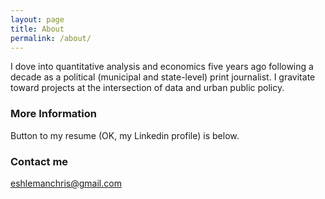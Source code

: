 ```yaml
---
layout: page
title: About
permalink: /about/
---
```


I dove into quantitative analysis and economics five years ago following a decade as a political (municipal and state-level) print journalist. I gravitate toward projects at the intersection of data and urban public policy. 

### More Information

Button to my resume (OK, my Linkedin profile) is below. 

### Contact me

[eshlemanchris@gmail.com](mailto:email@domain.com)
